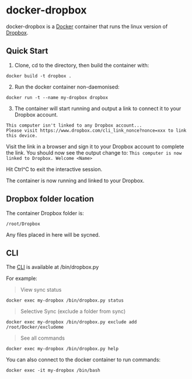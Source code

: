 # docker-dropbox

docker-dropbox is a [Docker][1] container that runs the linux version of [Dropbox][2].

## Quick Start

1. Clone, cd to the directory, then build the container with:

 `docker build -t dropbox .`

2. Run the docker container non-daemonised:

 `docker run -t --name my-dropbox dropbox`

3. The container will start running and output a link to connect it to your Dropbox account.

```
This computer isn't linked to any Dropbox account...
Please visit https://www.dropbox.com/cli_link_nonce?nonce=xxx to link this device.
```

Visit the link in a browser and sign it to your Dropbox account to complete the link. You should now see the output change to:
`This computer is now linked to Dropbox. Welcome <Name>`

Hit Ctrl^C to exit the interactive session.

The container is now running and linked to your Dropbox. 

## Dropbox folder location
The container Dropbox folder is:

`/root/Dropbox`

Any files placed in here will be sycned.

## CLI
The [CLI][3] is available at /bin/dropbox.py

For example:

> View sync status

`docker exec my-dropbox /bin/dropbox.py status`

> Selective Sync (exclude a folder from sync)

`docker exec my-dropbox /bin/dropbox.py exclude add /root/Docker/excludeme`

> See all commands

`docker exec my-dropbox /bin/dropbox.py help`

You can also connect to the docker container to run commands:

`docker exec -it my-dropbox /bin/bash`

 [1]: https://www.docker.com/
 [2]: https://www.dropbox.com/
 [3]: http://www.dropboxwiki.com/tips-and-tricks/using-the-official-dropbox-command-line-interface-cli
